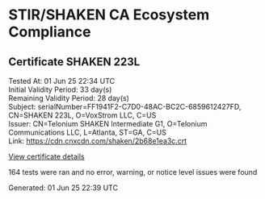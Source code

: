 # STIR/SHAKEN CA Ecosystem Compliance

## Certificate SHAKEN 223L

Tested At: 01 Jun 25 22:34 UTC\
Initial Validity Period: 33 day(s)\
Remaining Validity Period: 28 day(s)\
Subject: serialNumber=FF1941F2-C7D0-48AC-BC2C-6859612427FD, CN=SHAKEN 223L, O=VoxStrom LLC, C=US\
Issuer: CN=Telonium SHAKEN Intermediate G1, O=Telonium Communications LLC, L=Atlanta, ST=GA, C=US\
Link: https://cdn.cnxcdn.com/shaken/2b68e1ea3c.crt

[View certificate details](https://x509.io/?cert=MIIDIzCCAsigAwIBAgIRAN%2Bz7%2F0SVrW%2F1KBMCdPGbbkwCgYIKoZIzj0EAwIwfDELMAkGA1UEBhMCVVMxCzAJBgNVBAgMAkdBMRAwDgYDVQQHDAdBdGxhbnRhMSQwIgYDVQQKDBtUZWxvbml1bSBDb21tdW5pY2F0aW9ucyBMTEMxKDAmBgNVBAMMH1RlbG9uaXVtIFNIQUtFTiBJbnRlcm1lZGlhdGUgRzEwHhcNMjUwNTI3MTcwOTQyWhcNMjUwNjI4MjMwMDAwWjBpMQswCQYDVQQGEwJVUzEVMBMGA1UEChMMVm94U3Ryb20gTExDMRQwEgYDVQQDEwtTSEFLRU4gMjIzTDEtMCsGA1UEBRMkRkYxOTQxRjItQzdEMC00OEFDLUJDMkMtNjg1OTYxMjQyN0ZEMFkwEwYHKoZIzj0CAQYIKoZIzj0DAQcDQgAEAKmyI7jgQfNi0vtLPD1Ow2rT071%2FGn3NI6qfUGUGAZgVmuBvHkSR5b1yQbxrCXELC8JWiycgFvABUtbp3EdoAaOCATwwggE4MA4GA1UdDwEB%2FwQEAwIHgDAMBgNVHRMBAf8EAjAAMB0GA1UdDgQWBBTBnnDpRc5qbVlGeXeYJffYCMNMtjAfBgNVHSMEGDAWgBSqJLv%2FFHVAeS2Hb%2BgNQXfKu82IsDAXBgNVHSAEEDAOMAwGCmCGSAGG%2FwkBAQQwgaYGA1UdHwSBnjCBmzCBmKA6oDiGNmh0dHBzOi8vYXV0aGVudGljYXRlLWFwaS5pY29uZWN0aXYuY29tL2Rvd25sb2FkL3YxL2NybKJapFgwVjEUMBIGA1UEBxMLQnJpZGdld2F0ZXIxCzAJBgNVBAgTAk5KMRMwEQYDVQQDEwpTVEktUEEgQ1JMMQswCQYDVQQGEwJVUzEPMA0GA1UEChMGU1RJLVBBMBYGCCsGAQUFBwEaBAowCKAGFgQyMjNMMAoGCCqGSM49BAMCA0kAMEYCIQC2iLqKJG9nkBUELjLTWwwPYh81XIbrleKyZf5ys4xDogIhAMA6rPKPLNF%2BCUPoiSkMtbQDQSzPq2gKxK3N6s6GaXv6)

164 tests were ran and no error, warning, or notice level issues were found


Generated: 01 Jun 25 22:39 UTC